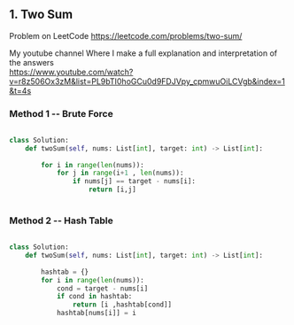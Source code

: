 ## 1. Two Sum
Problem on LeetCode
https://leetcode.com/problems/two-sum/

My youtube channel Where I make a full explanation and interpretation of the answers <br/>
https://www.youtube.com/watch?v=r8z506Ox3zM&list=PL9bTI0hoGCu0d9FDJVpy_cpmwuOiLCVgb&index=1&t=4s

### Method 1 --  Brute Force

```python
    
class Solution:
    def twoSum(self, nums: List[int], target: int) -> List[int]:
        
        for i in range(len(nums)):
            for j in range(i+1 , len(nums)):
                if nums[j] == target - nums[i]:
                    return [i,j]
                
```     

 ### Method 2 -- Hash Table
 
```python
    
class Solution:
    def twoSum(self, nums: List[int], target: int) -> List[int]:
        
        hashtab = {}
        for i in range(len(nums)):
            cond = target - nums[i]
            if cond in hashtab:
                return [i ,hashtab[cond]]
            hashtab[nums[i]] = i               
       
```


          

